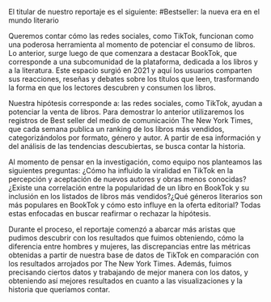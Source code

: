 El titular de nuestro reportaje es el siguiente: #Bestseller: la nueva era en el mundo literario

Queremos contar cómo las redes sociales, como TikTok, funcionan como una poderosa herramienta al momento de potenciar el consumo de libros. Lo anterior, surge luego de que comenzara a destacar BookTok, que corresponde a una subcomunidad de la plataforma, dedicada a los libros y a la literatura. Este espacio surgió en 2021 y aquí los usuarios comparten sus reacciones, reseñas y debates sobre los títulos que leen, trasformando la forma en que los lectores descubren y consumen los libros. 

Nuestra hipótesis corresponde a: las redes sociales, como TikTok, ayudan a potenciar la venta de libros. Para demostrar lo anterior utilizaremos los registros de Best seller del medio de comunicación The New York Times, que cada semana publica un ranking de los libros más vendidos, categorizándolos por formato, género y autor. A partir de esa información y del análisis de las tendencias descubiertas, se busca contar la historia. 

Al momento de pensar en la investigación, como equipo nos planteamos las siguientes preguntas: ¿Cómo ha influido la viralidad en TikTok en la percepción y aceptación de nuevos autores y obras menos conocidas? ¿Existe una correlación entre la popularidad de un libro en BookTok y su inclusión en los listados de libros más vendidos?¿Qué géneros literarios son más populares en BookTok y cómo esto influye en la oferta editorial? Todas estas enfocadas en buscar reafirmar o rechazar la hipótesis.

Durante el proceso, el reportaje comenzó a abarcar más aristas que pudimos descubrir con los resultados que fuimos obteniendo, cómo la diferencia entre hombres y mujeres, las discrepancias entre las métricas obtenidas a partir de nuestra base de datos de TikTok en comparación con los resultados arrojados por The New York Times. Además, fuimos precisando ciertos datos y trabajando de mejor manera con los datos, y obteniendo así mejores resultados en cuanto a las visualizaciones y la historia que queríamos contar. 